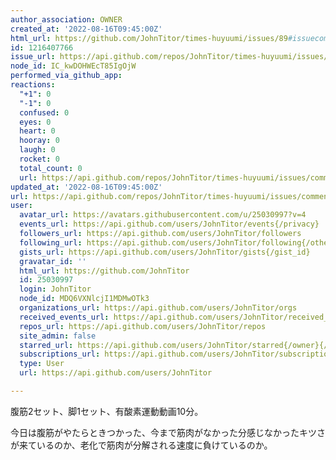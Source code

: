 ```yaml
---
author_association: OWNER
created_at: '2022-08-16T09:45:00Z'
html_url: https://github.com/JohnTitor/times-huyuumi/issues/89#issuecomment-1216407766
id: 1216407766
issue_url: https://api.github.com/repos/JohnTitor/times-huyuumi/issues/89
node_id: IC_kwDOHWEcT85IgOjW
performed_via_github_app: 
reactions:
  "+1": 0
  "-1": 0
  confused: 0
  eyes: 0
  heart: 0
  hooray: 0
  laugh: 0
  rocket: 0
  total_count: 0
  url: https://api.github.com/repos/JohnTitor/times-huyuumi/issues/comments/1216407766/reactions
updated_at: '2022-08-16T09:45:00Z'
url: https://api.github.com/repos/JohnTitor/times-huyuumi/issues/comments/1216407766
user:
  avatar_url: https://avatars.githubusercontent.com/u/25030997?v=4
  events_url: https://api.github.com/users/JohnTitor/events{/privacy}
  followers_url: https://api.github.com/users/JohnTitor/followers
  following_url: https://api.github.com/users/JohnTitor/following{/other_user}
  gists_url: https://api.github.com/users/JohnTitor/gists{/gist_id}
  gravatar_id: ''
  html_url: https://github.com/JohnTitor
  id: 25030997
  login: JohnTitor
  node_id: MDQ6VXNlcjI1MDMwOTk3
  organizations_url: https://api.github.com/users/JohnTitor/orgs
  received_events_url: https://api.github.com/users/JohnTitor/received_events
  repos_url: https://api.github.com/users/JohnTitor/repos
  site_admin: false
  starred_url: https://api.github.com/users/JohnTitor/starred{/owner}{/repo}
  subscriptions_url: https://api.github.com/users/JohnTitor/subscriptions
  type: User
  url: https://api.github.com/users/JohnTitor

---
```

腹筋2セット、脚1セット、有酸素運動動画10分。

今日は腹筋がやたらときつかった、今まで筋肉がなかった分感じなかったキツさが来ているのか、老化で筋肉が分解される速度に負けているのか。